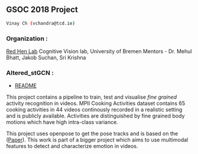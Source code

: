 ## GSOC 2018 Project

```sh
Vinay Ch (vchandra@tcd.ie)
```

### Organization :

[Red Hen Lab](http://www.redhenlab.org/)
Cognitive Vision lab, University of Bremen
Mentors - Dr. Mehul Bhatt, Jakob Suchan, Sri Krishna


### Altered_stGCN : 
* [README](https://github.com/Zzoey/Redhenlab_gsoc2018/blob/master/altered_stGCN/README.md)

This project contains a pipeline to train, test and visualise *fine grained* activity recognition in videos. MPII Cooking Activities dataset contains 65 cooking activities in 44 videos continously recorded in a realistic setting and is publicly available. Activities are distinguished by fine grained body motions which have high intra-class variance.

This project uses openpose to get the pose tracks and is based on the ([Paper](https://arxiv.org/abs/1801.07455)). This work is part of a bigger project which aims to use multimodal features to detect and characterize emotion in videos.
